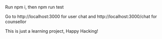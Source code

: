 <p> Run npm i, then npm run test</p>
<p> Go to http://localhost:3000 for user chat and http://localhost:3000/chat for counsellor</p>

<p> This is just a learning project, Happy Hacking!</p>

